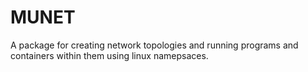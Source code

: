 # MUNET

A package for creating network topologies and running programs and containers
within them using linux namepsaces.
